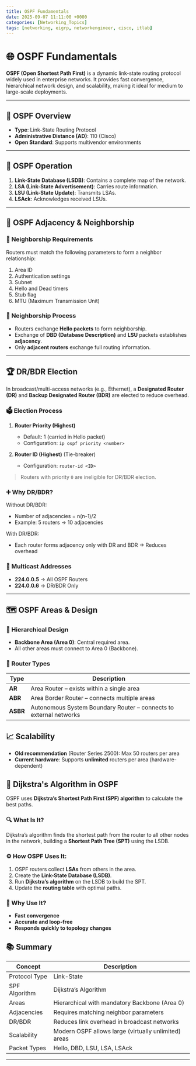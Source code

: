 ```yaml
---
title: OSPF Fundamentals
date: 2025-09-07 11:11:00 +0000
categories: [Networking_Topics]
tags: [networking, eigrp, networkengineer, cisco, itlab]
---
```


# 🌐 OSPF Fundamentals

**OSPF (Open Shortest Path First)** is a dynamic link-state routing protocol widely used in enterprise networks. It provides fast convergence, hierarchical network design, and scalability, making it ideal for medium to large-scale deployments.

---

## 🔁 OSPF Overview

- **Type**: Link-State Routing Protocol  
- **Administrative Distance (AD)**: 110 (Cisco)  
- **Open Standard**: Supports multivendor environments  

---

## 🧠 OSPF Operation

1. **Link-State Database (LSDB)**: Contains a complete map of the network.  
2. **LSA (Link-State Advertisement)**: Carries route information.  
3. **LSU (Link-State Update)**: Transmits LSAs.  
4. **LSAck**: Acknowledges received LSUs.  

---

## 🧩 OSPF Adjacency & Neighborship

### 🔗 Neighborship Requirements

Routers must match the following parameters to form a neighbor relationship:

1. Area ID  
2. Authentication settings  
3. Subnet  
4. Hello and Dead timers  
5. Stub flag  
6. MTU (Maximum Transmission Unit)  

### 🤝 Neighborship Process

- Routers exchange **Hello packets** to form neighborship.  
- Exchange of **DBD (Database Description)** and **LSU** packets establishes **adjacency**.  
- Only **adjacent routers** exchange full routing information.  

---

## 🏆 DR/BDR Election

In broadcast/multi-access networks (e.g., Ethernet), a **Designated Router (DR)** and **Backup Designated Router (BDR)** are elected to reduce overhead.

### 🗳️ Election Process

1. **Router Priority (Highest)**  
   - Default: 1 (carried in Hello packet)  
   - Configuration: `ip ospf priority <number>`  

2. **Router ID (Highest)** (Tie-breaker)  
   - Configuration: `router-id <ID>`  

> Routers with priority `0` are ineligible for DR/BDR election.

### ➕ Why DR/BDR?

Without DR/BDR:
- Number of adjacencies = n(n-1)/2  
- Example: 5 routers → 10 adjacencies

With DR/BDR:
- Each router forms adjacency only with DR and BDR → Reduces overhead

### 📡 Multicast Addresses

- **224.0.0.5** → All OSPF Routers  
- **224.0.0.6** → DR/BDR Only  

---

## 🗺️ OSPF Areas & Design

### 🔄 Hierarchical Design

- **Backbone Area (Area 0)**: Central required area.  
- All other areas must connect to Area 0 (Backbone).

### 🧱 Router Types

| Type | Description |
|------|-------------|
| **AR** | Area Router – exists within a single area |
| **ABR** | Area Border Router – connects multiple areas |
| **ASBR** | Autonomous System Boundary Router – connects to external networks |


## 📈 Scalability

- **Old recommendation** (Router Series 2500): Max 50 routers per area  
- **Current hardware**: Supports **unlimited** routers per area (hardware-dependent)



## 🧮 Dijkstra's Algorithm in OSPF

OSPF uses **Dijkstra’s Shortest Path First (SPF) algorithm** to calculate the best paths.

### 🔍 What Is It?

Dijkstra’s algorithm finds the shortest path from the router to all other nodes in the network, building a **Shortest Path Tree (SPT)** using the LSDB.

### ⚙️ How OSPF Uses It:

1. OSPF routers collect **LSAs** from others in the area.  
2. Create the **Link-State Database (LSDB)**.  
3. Run **Dijkstra’s algorithm** on the LSDB to build the SPT.  
4. Update the **routing table** with optimal paths.

### 📌 Why Use It?

- **Fast convergence**  
- **Accurate and loop-free**  
- **Responds quickly to topology changes**


## 📚 Summary

| Concept         | Description                                      |
|----------------|--------------------------------------------------|
| Protocol Type   | Link-State                                       |
| SPF Algorithm   | Dijkstra’s Algorithm                             |
| Areas           | Hierarchical with mandatory Backbone (Area 0)    |
| Adjacencies     | Requires matching neighbor parameters            |
| DR/BDR          | Reduces link overhead in broadcast networks      |
| Scalability     | Modern OSPF allows large (virtually unlimited) areas |
| Packet Types    | Hello, DBD, LSU, LSA, LSAck                      |

---